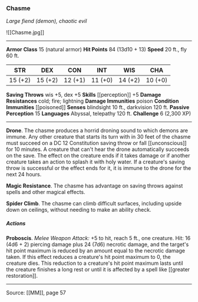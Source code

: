 ### Chasme
_Large fiend (demon), chaotic evil_

![[Chasme.jpg]]




---

**Armor Class** 15 (natural armor)
**Hit Points** 84 (13d10 + 13)
**Speed** 20 ft., fly 60 ft.

| STR     | DEX     | CON     | INT     | WIS     | CHA     |
|---------|---------|---------|---------|---------|---------|
| 15 (+2) | 15 (+2) | 12 (+1) | 11 (+0) | 14 (+2) | 10 (+0) |

**Saving Throws** wis +5, dex +5
**Skills** [[perception]] +5
**Damage Resistances** cold; fire; lightning
**Damage Immunities** poison
**Condition Immunities** [[poisoned]]
**Senses** blindsight 10 ft., darkvision 120 ft.
**Passive Perception** 15
**Languages** Abyssal, telepathy 120 ft.
**Challenge** 6 (2,300 XP)

---

**Drone**. The chasme produces a horrid droning sound to which demons are immune. Any other creature that starts its turn with in 30 feet of the chasme must succeed on a DC 12 Constitution saving throw or fall [[unconscious]] for 10 minutes. A creature that can't hear the drone automatically succeeds on the save. The effect on the creature ends if it takes damage or if another creature takes an action to splash it with holy water. If a creature's saving throw is successful or the effect ends for it, it is immune to the drone for the next 24 hours.

**Magic Resistance**. The chasme has advantage on saving throws against spells and other magical effects.

**Spider Climb**. The chasme can climb difficult surfaces, including upside down on ceilings, without needing to make an ability check.

##### Actions
**Proboscis**. _Melee Weapon Attack:_ +5 to hit, reach 5 ft., one creature. Hit: 16 (4d6 + 2) piercing damage plus 24 (7d6) necrotic damage, and the target's hit point maximum is reduced by an amount equal to the necrotic damage taken. If this effect reduces a creature's hit point maximum to 0, the creature dies. This reduction to a creature's hit point maximum lasts until the creature finishes a long rest or until it is affected by a spell like  [[greater restoration]].


---

Source: [[MM]], page 57